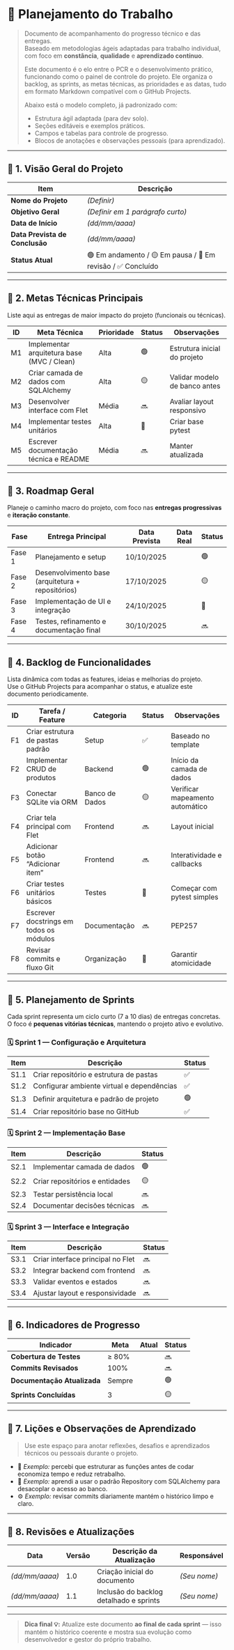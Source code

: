 # 📅 Planejamento do Trabalho

> Documento de acompanhamento do progresso técnico e das entregas.  
> Baseado em metodologias ágeis adaptadas para trabalho individual, com foco em **constância**, **qualidade** e **aprendizado contínuo**.
> 
> Este documento é o elo entre o PCR e o desenvolvimento prático, funcionando como o painel de controle do projeto.
> Ele organiza o backlog, as sprints, as metas técnicas, as prioridades e as datas, tudo em formato Markdown compatível com o GitHub Projects.
>
> Abaixo está o modelo completo, já padronizado com:
> - Estrutura ágil adaptada (para dev solo).
> - Seções editáveis e exemplos práticos.
> - Campos e tabelas para controle de progresso.
> - Blocos de anotações e observações pessoais (para aprendizado).


---

## 🧭 1. Visão Geral do Projeto
| Item | Descrição |
|------|------------|
| **Nome do Projeto** | *(Definir)* |
| **Objetivo Geral** | *(Definir em 1 parágrafo curto)* |
| **Data de Início** | *(dd/mm/aaaa)* |
| **Data Prevista de Conclusão** | *(dd/mm/aaaa)* |
| **Status Atual** | 🟢 Em andamento / 🟡 Em pausa / 🔵 Em revisão / ✅ Concluído |

---

## 🧩 2. Metas Técnicas Principais
Liste aqui as entregas de maior impacto do projeto (funcionais ou técnicas).

| ID | Meta Técnica | Prioridade | Status | Observações |
|----|---------------|-------------|----------|--------------|
| M1 | Implementar arquitetura base (MVC / Clean) | Alta | 🟢 | Estrutura inicial do projeto |
| M2 | Criar camada de dados com SQLAlchemy | Alta | 🟡 | Validar modelo de banco antes |
| M3 | Desenvolver interface com Flet | Média | 🔜 | Avaliar layout responsivo |
| M4 | Implementar testes unitários | Alta | 🔴 | Criar base pytest |
| M5 | Escrever documentação técnica e README | Média | 🔜 | Manter atualizada |

---

## 🧠 3. Roadmap Geral
Planeje o caminho macro do projeto, com foco nas **entregas progressivas** e **iteração constante**.

| Fase | Entrega Principal | Data Prevista | Data Real | Status |
|------|--------------------|----------------|------------|---------|
| Fase 1 | Planejamento e setup | 10/10/2025 |  | 🟢 |
| Fase 2 | Desenvolvimento base (arquitetura + repositórios) | 17/10/2025 |  | 🟡 |
| Fase 3 | Implementação de UI e integração | 24/10/2025 |  | 🔵 |
| Fase 4 | Testes, refinamento e documentação final | 30/10/2025 |  | 🔜 |

---

## 🧩 4. Backlog de Funcionalidades
Lista dinâmica com todas as features, ideias e melhorias do projeto.  
Use o GitHub Projects para acompanhar o status, e atualize este documento periodicamente.

| ID | Tarefa / Feature | Categoria | Status | Observações |
|----|-------------------|------------|----------|--------------|
| F1 | Criar estrutura de pastas padrão | Setup | ✅ | Baseado no template |
| F2 | Implementar CRUD de produtos | Backend | 🟢 | Início da camada de dados |
| F3 | Conectar SQLite via ORM | Banco de Dados | 🟡 | Verificar mapeamento automático |
| F4 | Criar tela principal com Flet | Frontend | 🔜 | Layout inicial |
| F5 | Adicionar botão “Adicionar item” | Frontend | 🔜 | Interatividade e callbacks |
| F6 | Criar testes unitários básicos | Testes | 🔴 | Começar com pytest simples |
| F7 | Escrever docstrings em todos os módulos | Documentação | 🔜 | PEP257 |
| F8 | Revisar commits e fluxo Git | Organização | 🔵 | Garantir atomicidade |

---

## 🚀 5. Planejamento de Sprints
Cada sprint representa um ciclo curto (7 a 10 dias) de entregas concretas.  
O foco é **pequenas vitórias técnicas**, mantendo o projeto ativo e evolutivo.

### 🗓️ Sprint 1 — Configuração e Arquitetura
| Item | Descrição | Status |
|------|------------|--------|
| S1.1 | Criar repositório e estrutura de pastas | ✅ |
| S1.2 | Configurar ambiente virtual e dependências | ✅ |
| S1.3 | Definir arquitetura e padrão de projeto | 🟢 |
| S1.4 | Criar repositório base no GitHub | ✅ |

### 🗓️ Sprint 2 — Implementação Base
| Item | Descrição | Status |
|------|------------|--------|
| S2.1 | Implementar camada de dados | 🟢 |
| S2.2 | Criar repositórios e entidades | 🟡 |
| S2.3 | Testar persistência local | 🔜 |
| S2.4 | Documentar decisões técnicas | 🔜 |

### 🗓️ Sprint 3 — Interface e Integração
| Item | Descrição | Status |
|------|------------|--------|
| S3.1 | Criar interface principal no Flet | 🔜 |
| S3.2 | Integrar backend com frontend | 🔜 |
| S3.3 | Validar eventos e estados | 🔜 |
| S3.4 | Ajustar layout e responsividade | 🔜 |

---

## 🧩 6. Indicadores de Progresso
| Indicador | Meta | Atual | Status |
|------------|------|--------|--------|
| **Cobertura de Testes** | ≥ 80% |  | 🔜 |
| **Commits Revisados** | 100% |  | 🔜 |
| **Documentação Atualizada** | Sempre |  | 🟢 |
| **Sprints Concluídas** | 3 |  | 🟡 |

---

## 🧠 7. Lições e Observações de Aprendizado
> Use este espaço para anotar reflexões, desafios e aprendizados técnicos ou pessoais durante o projeto.

- 📌 *Exemplo:* percebi que estruturar as funções antes de codar economiza tempo e reduz retrabalho.  
- 🧠 *Exemplo:* aprendi a usar o padrão Repository com SQLAlchemy para desacoplar o acesso ao banco.  
- ⚙️ *Exemplo:* revisar commits diariamente mantém o histórico limpo e claro.

---

## 🧾 8. Revisões e Atualizações
| Data | Versão | Descrição da Atualização | Responsável |
|------|---------|--------------------------|--------------|
| *(dd/mm/aaaa)* | 1.0 | Criação inicial do documento | *(Seu nome)* |
| *(dd/mm/aaaa)* | 1.1 | Inclusão do backlog detalhado e sprints | *(Seu nome)* |

---

> **Dica final 💡:** Atualize este documento **ao final de cada sprint** — isso mantém o histórico coerente e mostra sua evolução como desenvolvedor e gestor do próprio trabalho.
